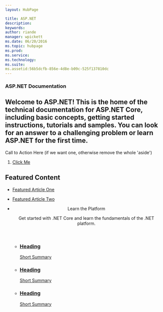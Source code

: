 ```yaml
---
layout: HubPage

title: ASP.NET 
description:
keywords:
author: riande
manager: wpickett
ms.date: 06/20/2016
ms.topic: hubpage
ms.prod:
ms.service:
ms.technology:
ms.suite:
ms.assetid:56b5dcfb-856e-4d8e-b09c-525f137810dc
---
```


<article id="main">
    <section id="hero-content" class="graph">
        <h1>ASP.NET Documentation</h1>
        <h2>Welcome to ASP.NET! This is the home of the technical documentation for ASP.NET Core, including basic concepts, getting started instructions, tutorials and samples. You can look for an answer to a challenging problem or learn ASP.NET for the first time.</h2>
    </section>
    <aside class="alert section-border">
        <p>Call to Action Here (if we want one, otherwise remove the whole 'aside')</p>
        <ol class="action-list">
            <li><a href="https://dot.net/core" class="button-bordered button-translucent">Click Me</a></li>
        </ol>
    </aside>
    <section id="featured" class="container">
        <h2 class="section-heading"><span class="icon icon-lightbulb-checked"></span> Featured Content</h2>
        <div class="features row">
            <ul class="column-half">
                <li><a href="">Featured Article One</a></li>
            </ul>
            <ul class="column-half">
                <li><a href="">Featured Article Two</a></li>
            </ul>
        </div>
    </section>
    <div id="journeys">
        <section class="container">
            <ul class="journeys-list">
                <li class="journey-step">
                    <header class="journey-step-header row">
                        <div class="title column-third">
                            <span class="icon icon-tip"></span>
                            <p>Learn the Platform</p>
                        </div>
                        <p class="description column-two-thirds">
                            Get started with .NET Core and learn the fundamentals of the .NET platform.
                        </p>
                    </header>
                    <section class="journey-step-elements content">
                        <ul class="row">
                            <li class="column column-third">
                                <a href="">
                                    <h3>Heading</h3>
                                    <p>Short Summary</p>
                                </a>
                            </li>
                            <li class="column column-third">
                                <a href="">
                                    <h3>Heading</h3>
                                    <p>Short Summary</p>
                                </a>
                            </li>
                            <li class="column column-third">
                                <a href="">
                                    <h3>Heading</h3>
                                    <p>Short Summary</p>
                                </a>
                            </li>
                        </ul>
                    </section>
                </li>
            </ul>
        </section>
    </div>
</article>
